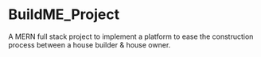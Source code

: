 # BuildME_Project
A MERN full stack project to implement a platform to ease the construction process between a house builder &amp; house owner.
